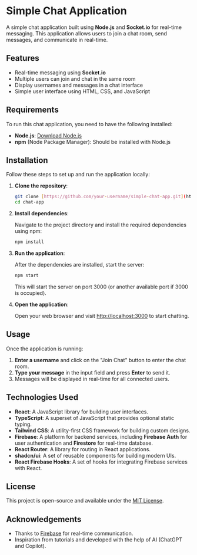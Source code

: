 # Simple Chat Application

A simple chat application built using **Node.js** and **Socket.io** for real-time messaging. This application allows users to join a chat room, send messages, and communicate in real-time.

## Features

- Real-time messaging using **Socket.io**
- Multiple users can join and chat in the same room
- Display usernames and messages in a chat interface
- Simple user interface using HTML, CSS, and JavaScript

## Requirements

To run this chat application, you need to have the following installed:

- **Node.js**: [Download Node.js](https://nodejs.org/)
- **npm** (Node Package Manager): Should be installed with Node.js

## Installation

Follow these steps to set up and run the application locally:

1. **Clone the repository**:

    ```bash
    git clone [https://github.com/your-username/simple-chat-app.git](https://github.com/DeepCodeRz/ChatFlow/new/main?filename=README.md)
    cd chat-app
    ```

2. **Install dependencies**:

    Navigate to the project directory and install the required dependencies using npm:

    ```bash
    npm install
    ```

3. **Run the application**:

    After the dependencies are installed, start the server:

    ```bash
    npm start
    ```

    This will start the server on port 3000 (or another available port if 3000 is occupied).

4. **Open the application**:

    Open your web browser and visit [http://localhost:3000](http://localhost:3000) to start chatting.

## Usage

Once the application is running:

1. **Enter a username** and click on the "Join Chat" button to enter the chat room.
2. **Type your message** in the input field and press **Enter** to send it.
3. Messages will be displayed in real-time for all connected users.

## Technologies Used

- **React**: A JavaScript library for building user interfaces.
- **TypeScript**: A superset of JavaScript that provides optional static typing.
- **Tailwind CSS**: A utility-first CSS framework for building custom designs.
- **Firebase**: A platform for backend services, including **Firebase Auth** for user authentication and **Firestore** for real-time database.
- **React Router**: A library for routing in React applications.
- **shadcn/ui**: A set of reusable components for building modern UIs.
- **React Firebase Hooks**: A set of hooks for integrating Firebase services with React.


## License

This project is open-source and available under the [MIT License](LICENSE).

## Acknowledgements

- Thanks to [Firebase](https://firebase.google.com/) for real-time communication.
- Inspiration from tutorials and developed with the help of AI (ChatGPT and Copilot).
